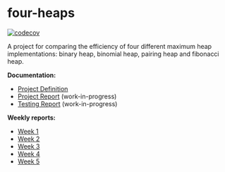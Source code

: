 # four-heaps

[![codecov](https://codecov.io/gh/maarila/four-heaps/branch/master/graph/badge.svg)](https://codecov.io/gh/maarila/four-heaps)

A project for comparing the efficiency of four different maximum heap implementations: binary heap, binomial heap, pairing heap and fibonacci heap.

__Documentation:__

* [Project Definition](https://github.com/maarila/four-heaps/blob/master/documentation/ProjectDefinition.md)
* [Project Report](https://github.com/maarila/four-heaps/blob/master/documentation/ProjectReport.md) (work-in-progress)
* [Testing Report](https://github.com/maarila/four-heaps/blob/master/documentation/TestingReport.md) (work-in-progress)

__Weekly reports:__

* [Week 1](https://github.com/maarila/four-heaps/blob/master/documentation/WeekReport1.md)
* [Week 2](https://github.com/maarila/four-heaps/blob/master/documentation/WeekReport2.md)
* [Week 3](https://github.com/maarila/four-heaps/blob/master/documentation/WeekReport3.md)
* [Week 4](https://github.com/maarila/four-heaps/blob/master/documentation/WeekReport4.md)
* [Week 5](https://github.com/maarila/four-heaps/blob/master/documentation/WeekReport5.md)


